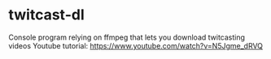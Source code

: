 # twitcast-dl
Console program relying on ffmpeg that lets you download twitcasting videos
Youtube tutorial: https://www.youtube.com/watch?v=N5Jgme_dRVQ
